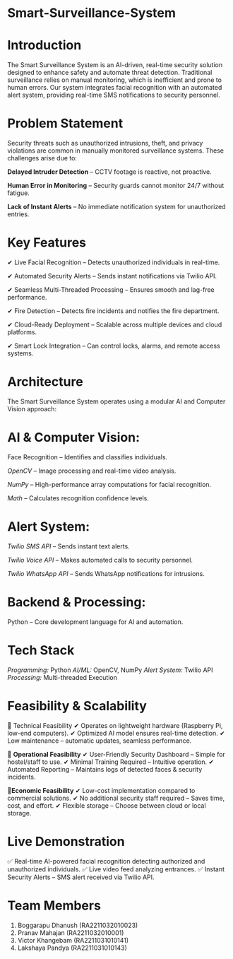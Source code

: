 # Smart-Surveillance-System

# **Introduction**
The Smart Surveillance System is an AI-driven, real-time security solution designed to enhance safety and automate threat detection. Traditional surveillance relies on manual monitoring, which is inefficient and prone to human errors. Our system integrates facial recognition with an automated alert system, providing real-time SMS notifications to security personnel.

# **Problem Statement**
Security threats such as unauthorized intrusions, theft, and privacy violations are common in manually monitored surveillance systems. These challenges arise due to:

**Delayed Intruder Detection** – CCTV footage is reactive, not proactive.

**Human Error in Monitoring** – Security guards cannot monitor 24/7 without fatigue.

**Lack of Instant Alerts** – No immediate notification system for unauthorized entries.

# **Key Features**
✔ Live Facial Recognition – Detects unauthorized individuals in real-time.

✔ Automated Security Alerts – Sends instant notifications via Twilio API.

✔ Seamless Multi-Threaded Processing – Ensures smooth and lag-free performance.

✔ Fire Detection – Detects fire incidents and notifies the fire department.

✔ Cloud-Ready Deployment – Scalable across multiple devices and cloud platforms.

✔ Smart Lock Integration – Can control locks, alarms, and remote access systems.

# **Architecture**
The Smart Surveillance System operates using a modular AI and Computer Vision approach:

# **AI & Computer Vision:**
Face Recognition – Identifies and classifies individuals.

*OpenCV* – Image processing and real-time video analysis.

*NumPy* – High-performance array computations for facial recognition.

*Math* – Calculates recognition confidence levels.

# **Alert System:**
*Twilio SMS API* – Sends instant text alerts.

*Twilio Voice API* – Makes automated calls to security personnel.

*Twilio WhatsApp API* – Sends WhatsApp notifications for intrusions.

# **Backend & Processing:**
Python – Core development language for AI and automation.

# **Tech Stack**
*Programming:* Python
*AI/ML:*	OpenCV, NumPy
*Alert System:*	Twilio API
*Processing:*	Multi-threaded Execution

# **Feasibility & Scalability**
🔹 Technical Feasibility
✔ Operates on lightweight hardware (Raspberry Pi, low-end computers).
✔ Optimized AI model ensures real-time detection.
✔ Low maintenance – automatic updates, seamless performance.

🔹 **Operational Feasibility**
✔ User-Friendly Security Dashboard – Simple for hostel/staff to use.
✔ Minimal Training Required – Intuitive operation.
✔ Automated Reporting – Maintains logs of detected faces & security incidents.

🔹**Economic Feasibility**
✔ Low-cost implementation compared to commercial solutions.
✔ No additional security staff required – Saves time, cost, and effort.
✔ Flexible storage – Choose between cloud or local storage.

# **Live Demonstration**
✅ Real-time AI-powered facial recognition detecting authorized and unauthorized individuals.
✅ Live video feed analyzing entrances.
✅ Instant Security Alerts – SMS alert received via Twilio API.

# **Team Members**
1) Boggarapu Dhanush (RA2211032010023)
2) Pranav Mahajan (RA2211032010001)
3) Victor Khangebam (RA2211031010141)
4) Lakshaya Pandya (RA2211031010143)

